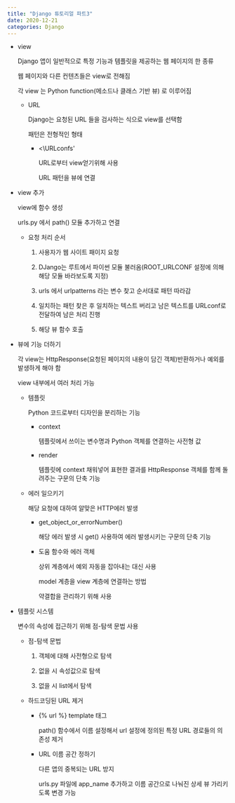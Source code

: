 ```yaml
---
title: "Django 튜토리얼 파트3"
date: 2020-12-21
categories: Django
---
```


- view

  Django 앱이 일반적으로 특정 기능과 템플릿을 제공하는 웹 페이지의 한 종류

  웹 페이지와 다른 컨텐츠들은 view로 전해짐

  각 view 는 Python function(메소드나 클래스 기반 뷰) 로 이루어짐

  - URL

    Django는 요청된 URL 들을 검사하는 식으로 view를 선택함

    패턴은 전형적인 형태

    - <\URLconfs'

      URL로부터 view얻기위해 사용

      URL 패턴을 뷰에 연결

- view 추가

  view에 함수 생성

  urls.py 에서 path() 모듈 추가하고 연결

  - 요청 처리 순서

    1. 사용자가 웹 사이트 패이지 요청

    2. DJango는 루트에서 파이썬 모듈 불러옴(ROOT_URLCONF 설정에 의해 해당 모듈 바라보도록 지정)

    3. urls 에서 urlpatterns 라는 변수 찾고 순서대로 패턴 따라감

    4. 일치하는 패턴 찾은 후 일치하는 텍스트 버리고 남은 텍스트를 URLconf로 전달하여 남은 처리 진행

    5. 해당 뷰 함수 호출

- 뷰에 기능 더하기

  각 view는 HttpResponse(요청된 페이지의 내용이 담긴 객체)반환하거나 예외를 발생하게 해야 함

  view 내부에서 여러 처리 가능

  - 템플릿

    Python 코드로부터 디자인을 분리하는 기능

    - context

      템플릿에서 쓰이는 변수명과 Python 객체를 연결하는 사전형 값

    - render

      템플릿에 context 채워넣어 표현한 결과를 HttpResponse 객체를 함께 돌려주는 구문의 단축 기능

  - 에러 일으키기

    해당 요청에 대하여 알맞은 HTTP에러 발생

    - get_object_or_errorNumber()

      해당 에러 발생 시 get() 사용하여 에러 발생시키는 구문의 단축 기능

    - 도움 함수와 에러 객체

      상위 계층에서 예외 자동을 잡아내는 대신 사용

      model 계층을 view 계층에 연결하는 방법

      약결합을 관리하기 위해 사용

- 템플릿 시스템

  변수의 속성에 접근하기 위해 점-탐색 문법 사용

  - 점-탐색 문법

    1. 객체에 대해 사전형으로 탐색

    2. 없을 시 속성값으로 탐색

    3. 없을 시 list에서 탐색

  - 하드코딩된 URL 제거

    - {% url %} template 태그

      path() 함수에서 이름 설정해서 url 설정에 정의된 특정 URL 경로들의 의존성 제거

    - URL 이름 공간 정하기

      다른 앱의 중복되는 URL 방지

      urls.py 파일에 app_name 추가하고 이름 공간으로 나눠진 상세 뷰 가리키도록 변경 가능
